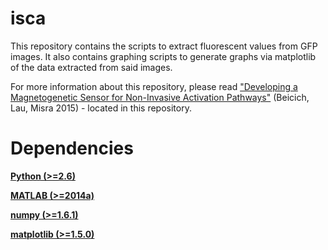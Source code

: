 # isca
This repository contains the scripts to extract fluorescent values from GFP images. It also contains graphing scripts to generate graphs via matplotlib of the data extracted from said images.

For more information about this repository, please read ["Developing a Magnetogenetic Sensor for Non-Invasive Activation Pathways"](https://github.com/thomasklau/isca-plots/blob/master/Developing%20a%20Magnetogenetic%20Sensor%20for%20Non-Invasive%20Activation%20Pathways.pdf) (Beicich, Lau, Misra 2015) - located in this repository.

# Dependencies
[**Python (>=2.6)**](https://www.python.org/downloads/)

[**MATLAB (>=2014a)**](http://www.mathworks.com/products/matlab/)

[**numpy (>=1.6.1)**](http://www.numpy.org/)

[**matplotlib (>=1.5.0)**](http://matplotlib.org/)